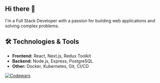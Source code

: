 ## Hi there 👋

I'm a Full Stack Developer with a passion for building web applications and solving complex problems.

## 🛠️ Technologies & Tools

- **Frontend:** React, Next.js, Redux Toolkit
- **Backend:** Node.js, Express, PostgreSQL
- **Other:** Docker, Kubernetes, Git, CI/CD

[![Codewars](https://www.codewars.com/users/ruslantajimetow/badges/large)](https://www.codewars.com/users/ruslantajimetow)


<!--
**ruslantajimetow/ruslantajimetow** is a ✨ _special_ ✨ repository because its `README.md` (this file) appears on your GitHub profile.

Here are some ideas to get you started:

- 🔭 I’m currently working on ...
- 🌱 I’m currently learning ...
- 👯 I’m looking to collaborate on ...
- 🤔 I’m looking for help with ...
- 💬 Ask me about ...
- 📫 How to reach me: ...
- 😄 Pronouns: ...
- ⚡ Fun fact: ...
-->
